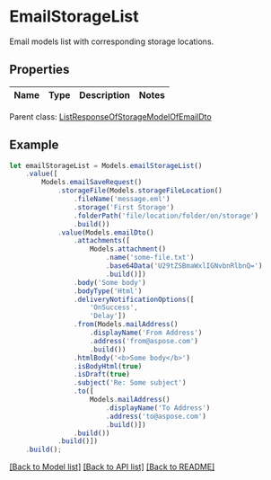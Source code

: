 # EmailStorageList

Email models list with corresponding storage locations.             

## Properties
Name | Type | Description | Notes
---- | ---- | ----------- | -----

 Parent class: [ListResponseOfStorageModelOfEmailDto](ListResponseOfStorageModelOfEmailDto.md)


## Example
```typescript
let emailStorageList = Models.emailStorageList()
    .value([
        Models.emailSaveRequest()
            .storageFile(Models.storageFileLocation()
                .fileName('message.eml')
                .storage('First Storage')
                .folderPath('file/location/folder/on/storage')
                .build())
            .value(Models.emailDto()
                .attachments([
                    Models.attachment()
                        .name('some-file.txt')
                        .base64Data('U29tZSBmaWxlIGNvbnRlbnQ=')
                        .build()])
                .body('Some body')
                .bodyType('Html')
                .deliveryNotificationOptions([
                    'OnSuccess',
                    'Delay'])
                .from(Models.mailAddress()
                    .displayName('From Address')
                    .address('from@aspose.com')
                    .build())
                .htmlBody('<b>Some body</b>')
                .isBodyHtml(true)
                .isDraft(true)
                .subject('Re: Some subject')
                .to([
                    Models.mailAddress()
                        .displayName('To Address')
                        .address('to@aspose.com')
                        .build()])
                .build())
            .build()])
    .build();
```


[[Back to Model list]](README.md#documentation-for-models) [[Back to API list]](README.md#documentation-for-api-endpoints) [[Back to README]](README.md)
